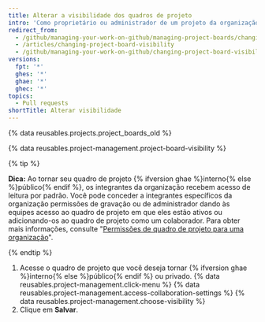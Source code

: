 ```yaml
---
title: Alterar a visibilidade dos quadros de projeto
intro: 'Como proprietário ou administrador de um projeto da organização, você pode tornar um quadro de projeto {% ifversion ghae %}interno{% else %}público{% endif %} ou privado.'
redirect_from:
  - /github/managing-your-work-on-github/managing-project-boards/changing-project-board-visibility
  - /articles/changing-project-board-visibility
  - /github/managing-your-work-on-github/changing-project-board-visibility
versions:
  fpt: '*'
  ghes: '*'
  ghae: '*'
  ghec: '*'
topics:
  - Pull requests
shortTitle: Alterar visibilidade
---
```


{% data reusables.projects.project_boards_old %}

{% data reusables.project-management.project-board-visibility %}

{% tip %}

**Dica:** Ao tornar seu quadro de projeto {% ifversion ghae %}interno{% else %}público{% endif %}, os integrantes da organização recebem acesso de leitura por padrão. Você pode conceder a integrantes específicos da organização permissões de gravação ou de administrador dando às equipes acesso ao quadro de projeto em que eles estão ativos ou adicionando-os ao quadro de projeto como um colaborador. Para obter mais informações, consulte "[Permissões de quadro de projeto para uma organização](/articles/project-board-permissions-for-an-organization)".

{% endtip %}

1. Acesse o quadro de projeto que você deseja tornar {% ifversion ghae %}interno{% else %}público{% endif %} ou privado.
{% data reusables.project-management.click-menu %}
{% data reusables.project-management.access-collaboration-settings %}
{% data reusables.project-management.choose-visibility %}
1. Clique em **Salvar**.
